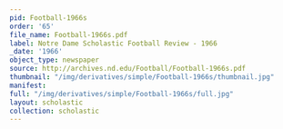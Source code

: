 ```yaml
---
pid: Football-1966s
order: '65'
file_name: Football-1966s.pdf
label: Notre Dame Scholastic Football Review - 1966
_date: '1966'
object_type: newspaper
source: http://archives.nd.edu/Football/Football-1966s.pdf
thumbnail: "/img/derivatives/simple/Football-1966s/thumbnail.jpg"
manifest:
full: "/img/derivatives/simple/Football-1966s/full.jpg"
layout: scholastic
collection: scholastic
---
```


